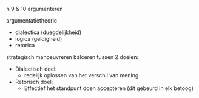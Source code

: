 h 9 & 10 argumenteren

argumentatietheorie
- dialectica (duegdelijkheid)
- logica (geldigheid)
- retorica


strategisch manoeuvreren
balceren tussen 2 doelen:
- Dialectisch doel:
	- redelijk oplossen van het verschil van mening
- Retorisch doel;
	- Effectief het standpunt doen accepteren
(dit gebeurd in elk betoog)







